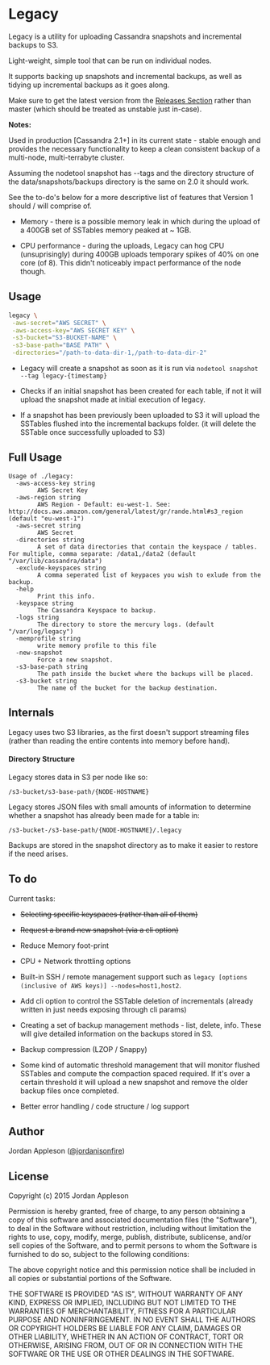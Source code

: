 Legacy
======

Legacy is a utility for uploading Cassandra snapshots and incremental backups to S3.

Light-weight, simple tool that can be run on individual nodes.

It supports backing up snapshots and incremental backups, as well as tidying up incremental backups as it goes along.

Make sure to get the latest version from the [Releases Section](https://github.com/iamthemovie/legacy/releases) rather than master (which should be treated as unstable just in-case).

**Notes:**

Used in production [Cassandra 2.1+] in its current state - stable enough and provides the necessary functionality to keep a clean consistent backup of a multi-node, multi-terrabyte cluster.

Assuming the nodetool snapshot has --tags and the directory structure of the data/snapshots/backups directory is the same on 2.0 it should work.

See the to-do's below for a more descriptive list of features that Version 1 should / will comprise of.

- Memory - there is a possible memory leak in which during the upload of a 400GB set of SSTables memory peaked at ~ 1GB.

- CPU performance - during the uploads, Legacy can hog CPU (unsuprisingly) during 400GB uploads temporary spikes of 40% on one core (of 8). This didn't noticeably impact performance of the node though.

Usage
-----

```bash
legacy \
 -aws-secret="AWS SECRET" \
 -aws-access-key="AWS SECRET KEY" \
 -s3-bucket="S3-BUCKET-NAME" \
 -s3-base-path="BASE PATH" \
 -directories="/path-to-data-dir-1,/path-to-data-dir-2"
```


- Legacy will create a snapshot as soon as it is run via ```nodetool snapshot --tag legacy-{timestamp}```

- Checks if an initial snapshot has been created for each table, if not it will upload the snapshot made at initial execution of legacy.

- If a snapshot has been previously been uploaded to S3 it will upload the SSTables flushed into the incremental backups folder.
(it will delete the SSTable once successfully uploaded to S3)

Full Usage
----------
```
Usage of ./legacy:
  -aws-access-key string
        AWS Secret Key
  -aws-region string
        AWS Region - Default: eu-west-1. See: http://docs.aws.amazon.com/general/latest/gr/rande.html#s3_region (default "eu-west-1")
  -aws-secret string
        AWS Secret
  -directories string
        A set of data directories that contain the keyspace / tables. For multiple, comma separate: /data1,/data2 (default "/var/lib/cassandra/data")
  -exclude-keyspaces string
        A comma seperated list of keypaces you wish to exlude from the backup.
  -help
        Print this info.
  -keyspace string
        The Cassandra Keyspace to backup.
  -logs string
        The directory to store the mercury logs. (default "/var/log/legacy")
  -memprofile string
        write memory profile to this file
  -new-snapshot
        Force a new snapshot.
  -s3-base-path string
        The path inside the bucket where the backups will be placed.
  -s3-bucket string
        The name of the bucket for the backup destination.
```


Internals
---------

Legacy uses two S3 libraries, as the first doesn't support streaming files (rather than reading the entire contents into memory before hand).

#### Directory Structure ####

Legacy stores data in S3 per node like so:

`/s3-bucket/s3-base-path/{NODE-HOSTNAME}`

Legacy stores JSON files with small amounts of information to determine whether a snapshot has already been made for a table in:

`/s3-bucket-/s3-base-path/{NODE-HOSTNAME}/.legacy`

Backups are stored in the snapshot directory as to make it easier to restore if the need arises.

To do
------

Current tasks:

- ~~Selecting specific keyspaces (rather than all of them)~~

- ~~Request a brand new snapshot (via a cli option)~~

- Reduce Memory foot-print

- CPU + Network throttling options

- Built-in SSH / remote management support such as `legacy [options (inclusive of AWS keys)] --nodes=host1,host2`.

- Add cli option to control the SSTable deletion of incrementals (already written in just needs exposing through cli params)

- Creating a set of backup management methods - list, delete, info. These will give detailed information on the backups stored in S3.

- Backup compression (LZOP / Snappy)

- Some kind of automatic threshold management that will monitor flushed SSTables and compute the compaction spaced required. If it's over a certain threshold it will upload a new snapshot and remove the older backup files once completed.

- Better error handling / code structure / log support

Author
------

Jordan Appleson ([@jordanisonfire](https://twitter.com/jordanisonfire))

License
-------

Copyright (c) 2015 Jordan Appleson

Permission is hereby granted, free of charge, to any person obtaining a copy of this software and associated documentation files (the "Software"), to deal in the Software without restriction, including without limitation the rights to use, copy, modify, merge, publish, distribute, sublicense, and/or sell copies of the Software, and to permit persons to whom the Software is furnished to do so, subject to the following conditions:

The above copyright notice and this permission notice shall be included in all copies or substantial portions of the Software.

THE SOFTWARE IS PROVIDED "AS IS", WITHOUT WARRANTY OF ANY KIND, EXPRESS OR IMPLIED, INCLUDING BUT NOT LIMITED TO THE WARRANTIES OF MERCHANTABILITY, FITNESS FOR A PARTICULAR PURPOSE AND NONINFRINGEMENT. IN NO EVENT SHALL THE AUTHORS OR COPYRIGHT HOLDERS BE LIABLE FOR ANY CLAIM, DAMAGES OR OTHER LIABILITY, WHETHER IN AN ACTION OF CONTRACT, TORT OR OTHERWISE, ARISING FROM, OUT OF OR IN CONNECTION WITH THE SOFTWARE OR THE USE OR OTHER DEALINGS IN THE SOFTWARE.
